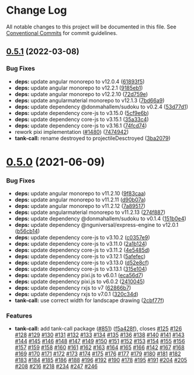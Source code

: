 # Change Log

All notable changes to this project will be documented in this file.
See [Conventional Commits](https://conventionalcommits.org) for commit guidelines.

## [0.5.1](https://github.com/spielhalle/spielhalle/compare/v0.5.0...v0.5.1) (2022-03-08)


### Bug Fixes

* **deps:** update angular monorepo to v12.0.4 ([61893f5](https://github.com/spielhalle/spielhalle/commit/61893f5d81bdd3fad1cf15b39a27ea527b878e9f))
* **deps:** update angular monorepo to v12.2.1 ([9185eb1](https://github.com/spielhalle/spielhalle/commit/9185eb1e4080b964201f6c258632d04ad927c713))
* **deps:** update angular monorepo to v12.2.10 ([72d759e](https://github.com/spielhalle/spielhalle/commit/72d759e1e5a31afffb5383441ef18cc426c7b128))
* **deps:** update angularmaterial monorepo to v12.1.3 ([7bd66a9](https://github.com/spielhalle/spielhalle/commit/7bd66a9c125971b0e484348e096e87d498de801d))
* **deps:** update dependency @donmahallem/sudoku to v0.2.4 ([53d77d1](https://github.com/spielhalle/spielhalle/commit/53d77d1042032a82b3f06e035a37f13a52aaf8d9))
* **deps:** update dependency core-js to v3.15.0 ([5cf9e6b](https://github.com/spielhalle/spielhalle/commit/5cf9e6ba83d3f70781bd875f6db11d0c25133cc3))
* **deps:** update dependency core-js to v3.15.1 ([35a33c4](https://github.com/spielhalle/spielhalle/commit/35a33c497b8f71a304f8401cf790c2dc20480c07))
* **deps:** update dependency core-js to v3.16.1 ([74fcd74](https://github.com/spielhalle/spielhalle/commit/74fcd742eb55f1d2b0f9a7781e05d70bf92db1a5))
* rework pixi implementation ([#1480](https://github.com/spielhalle/spielhalle/issues/1480)) ([7474942](https://github.com/spielhalle/spielhalle/commit/7474942dcc74fa7d3e8053e7a7357af8648510a7))
* **tank-call:** rename destroyed to projectileDesctroyed ([3ba2079](https://github.com/spielhalle/spielhalle/commit/3ba2079b9d58c4c40b2cdf953ef7ac423561e3b7))






# [0.5.0](https://github.com/spielhalle/spielhalle/compare/v0.4.1...v0.5.0) (2021-06-09)


### Bug Fixes

* **deps:** update angular monorepo to v11.2.10 ([9f83caa](https://github.com/spielhalle/spielhalle/commit/9f83caab731e949149e203f13de5963e63694457))
* **deps:** update angular monorepo to v11.2.11 ([d90b07a](https://github.com/spielhalle/spielhalle/commit/d90b07ac2534c28af01fdf5b0850bbe440aceaba))
* **deps:** update angular monorepo to v11.2.12 ([7a89517](https://github.com/spielhalle/spielhalle/commit/7a895170e72bd43f804e730cea318d436155d014))
* **deps:** update angularmaterial monorepo to v11.2.13 ([274f887](https://github.com/spielhalle/spielhalle/commit/274f88724fbac4c1d7bd6ffab51e58e5207702f6))
* **deps:** update dependency @donmahallem/sudoku to v0.1.4 ([151b0e4](https://github.com/spielhalle/spielhalle/commit/151b0e4c0fe61c92e0dbd8fdf467b9edb7b3fd99))
* **deps:** update dependency @nguniversal/express-engine to v12.0.1 ([b56cb14](https://github.com/spielhalle/spielhalle/commit/b56cb145e1f4a26637b798fb33b0b221a5974be3))
* **deps:** update dependency core-js to v3.10.2 ([c0357e9](https://github.com/spielhalle/spielhalle/commit/c0357e9f334b515c7b162a7c02a60ae49f717a13))
* **deps:** update dependency core-js to v3.11.0 ([2a1b124](https://github.com/spielhalle/spielhalle/commit/2a1b1240aee5c4fd4b7286d77fff3f9053e1ae09))
* **deps:** update dependency core-js to v3.11.2 ([4e5485d](https://github.com/spielhalle/spielhalle/commit/4e5485d7d144a2daad026598e7efc3f730a0b4cb))
* **deps:** update dependency core-js to v3.12.1 ([5afefec](https://github.com/spielhalle/spielhalle/commit/5afefec46b95ac720437a85e98bf89c00869319f))
* **deps:** update dependency core-js to v3.13.0 ([d52e8cf](https://github.com/spielhalle/spielhalle/commit/d52e8cf1617d428addffb4600971f1c1bff497af))
* **deps:** update dependency core-js to v3.13.1 ([315e104](https://github.com/spielhalle/spielhalle/commit/315e104c42c393a005065c48463a306fd8d0aaa0))
* **deps:** update dependency pixi.js to v6.0.1 ([eca56d7](https://github.com/spielhalle/spielhalle/commit/eca56d7e9fe0a448d8d6a5d1e9c2709005b517c7))
* **deps:** update dependency pixi.js to v6.0.2 ([2410045](https://github.com/spielhalle/spielhalle/commit/2410045dddf21c1a9150b671266808b7455e26ef))
* **deps:** update dependency rxjs to v7 ([62866b7](https://github.com/spielhalle/spielhalle/commit/62866b7262cc27581e72dd28145c88ae6596e49b))
* **deps:** update dependency rxjs to v7.0.1 ([320c34d](https://github.com/spielhalle/spielhalle/commit/320c34d8c0978cda2ea2000bc1862e2784856050))
* **tank-call:** use correct width for landscape drawing ([2cbf77f](https://github.com/spielhalle/spielhalle/commit/2cbf77f1cd41baa25ac8363bcfd83a5637e9d5f6))


### Features

* **tank-call:** add tank-call package ([#851](https://github.com/spielhalle/spielhalle/issues/851)) ([f5a428f](https://github.com/spielhalle/spielhalle/commit/f5a428fa26efb2480926095b696cb6609e8cb3e4)), closes [#125](https://github.com/spielhalle/spielhalle/issues/125) [#126](https://github.com/spielhalle/spielhalle/issues/126) [#128](https://github.com/spielhalle/spielhalle/issues/128) [#129](https://github.com/spielhalle/spielhalle/issues/129) [#130](https://github.com/spielhalle/spielhalle/issues/130) [#131](https://github.com/spielhalle/spielhalle/issues/131) [#132](https://github.com/spielhalle/spielhalle/issues/132) [#133](https://github.com/spielhalle/spielhalle/issues/133) [#134](https://github.com/spielhalle/spielhalle/issues/134) [#135](https://github.com/spielhalle/spielhalle/issues/135) [#136](https://github.com/spielhalle/spielhalle/issues/136) [#138](https://github.com/spielhalle/spielhalle/issues/138) [#140](https://github.com/spielhalle/spielhalle/issues/140) [#141](https://github.com/spielhalle/spielhalle/issues/141) [#143](https://github.com/spielhalle/spielhalle/issues/143) [#144](https://github.com/spielhalle/spielhalle/issues/144) [#145](https://github.com/spielhalle/spielhalle/issues/145) [#146](https://github.com/spielhalle/spielhalle/issues/146) [#148](https://github.com/spielhalle/spielhalle/issues/148) [#147](https://github.com/spielhalle/spielhalle/issues/147) [#149](https://github.com/spielhalle/spielhalle/issues/149) [#150](https://github.com/spielhalle/spielhalle/issues/150) [#151](https://github.com/spielhalle/spielhalle/issues/151) [#152](https://github.com/spielhalle/spielhalle/issues/152) [#153](https://github.com/spielhalle/spielhalle/issues/153) [#154](https://github.com/spielhalle/spielhalle/issues/154) [#155](https://github.com/spielhalle/spielhalle/issues/155) [#156](https://github.com/spielhalle/spielhalle/issues/156) [#157](https://github.com/spielhalle/spielhalle/issues/157) [#159](https://github.com/spielhalle/spielhalle/issues/159) [#158](https://github.com/spielhalle/spielhalle/issues/158) [#160](https://github.com/spielhalle/spielhalle/issues/160) [#161](https://github.com/spielhalle/spielhalle/issues/161) [#162](https://github.com/spielhalle/spielhalle/issues/162) [#163](https://github.com/spielhalle/spielhalle/issues/163) [#164](https://github.com/spielhalle/spielhalle/issues/164) [#165](https://github.com/spielhalle/spielhalle/issues/165) [#166](https://github.com/spielhalle/spielhalle/issues/166) [#142](https://github.com/spielhalle/spielhalle/issues/142) [#167](https://github.com/spielhalle/spielhalle/issues/167) [#168](https://github.com/spielhalle/spielhalle/issues/168) [#169](https://github.com/spielhalle/spielhalle/issues/169) [#170](https://github.com/spielhalle/spielhalle/issues/170) [#171](https://github.com/spielhalle/spielhalle/issues/171) [#172](https://github.com/spielhalle/spielhalle/issues/172) [#173](https://github.com/spielhalle/spielhalle/issues/173) [#174](https://github.com/spielhalle/spielhalle/issues/174) [#175](https://github.com/spielhalle/spielhalle/issues/175) [#176](https://github.com/spielhalle/spielhalle/issues/176) [#177](https://github.com/spielhalle/spielhalle/issues/177) [#179](https://github.com/spielhalle/spielhalle/issues/179) [#180](https://github.com/spielhalle/spielhalle/issues/180) [#181](https://github.com/spielhalle/spielhalle/issues/181) [#182](https://github.com/spielhalle/spielhalle/issues/182) [#183](https://github.com/spielhalle/spielhalle/issues/183) [#184](https://github.com/spielhalle/spielhalle/issues/184) [#185](https://github.com/spielhalle/spielhalle/issues/185) [#186](https://github.com/spielhalle/spielhalle/issues/186) [#188](https://github.com/spielhalle/spielhalle/issues/188) [#196](https://github.com/spielhalle/spielhalle/issues/196) [#192](https://github.com/spielhalle/spielhalle/issues/192) [#190](https://github.com/spielhalle/spielhalle/issues/190) [#178](https://github.com/spielhalle/spielhalle/issues/178) [#195](https://github.com/spielhalle/spielhalle/issues/195) [#191](https://github.com/spielhalle/spielhalle/issues/191) [#204](https://github.com/spielhalle/spielhalle/issues/204) [#205](https://github.com/spielhalle/spielhalle/issues/205) [#208](https://github.com/spielhalle/spielhalle/issues/208) [#216](https://github.com/spielhalle/spielhalle/issues/216) [#218](https://github.com/spielhalle/spielhalle/issues/218) [#234](https://github.com/spielhalle/spielhalle/issues/234) [#247](https://github.com/spielhalle/spielhalle/issues/247) [#246](https://github.com/spielhalle/spielhalle/issues/246)
